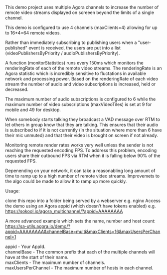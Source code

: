 This demo project uses multiple Agora channels to increase the number of remote video streams displayed on screeen beyond the limits of a single channel.

This demo is configured to use 4 channels (maxClients=4) allowing for up to 16*4=64 remote videos.

Rather than immediately subscribing to publishing users when a "user-published" event is received, the users are put into a list (videoPublishersByPriority / audioPublishersByPriority).

A function (monitorStatistics) runs every 150ms which monitors the renderingRate of each of the remote video streams. The renderingRate is an Agora statistic which is incredibly sensitive to fluctations in available network and processing power. Based on the renderingRate of each video stream the number of audio and video subscriptions is increased, held or decreased.

The maximum number of audio subscriptions is configured to 6 while the maximum number of video subscriptions (maxVideoTiles) is set at 9 for mobile and 49 for desktop.

When somebody starts talking they broadcast a VAD message over RTM to let others in group know that they are talking. This ensures that their audio is subscribed to if it is not currently (in the situation where more than 6 have their mic unmuted) and that their video is brought on screen if not already.

Monitoring remote render rates works very well unless the sender is not reaching the requested encoding FPS. To address this problem, encoding users share their outbound FPS via RTM when it is falling below 90% of the requested FPS.

Depenending on your network, it can take a reasonabling long amount of time to ramp up to a high number of remote video streams. Improvemets to the algo could be made to allow it to ramp up more quickly.

Usage:

clone this repo into a folder being served by a webserver e.g. nginx 
Access the demo using an Agora appid (which doesn't have tokens enabled)
e.g. https://sokool.io/agora_multichannel/?appid=AAAAAAAA

A more advanced example which sets the name, number and host count:
https://sa-utils.agora.io/demo/?appid=AAAAAAAA&channelBase=multi&maxClients=16&maxUsersPerChannel=1

appid - Your AppId.  
channelBase - The common prefix that each of the multiple channels will have at the start of their name.  
maxClients - The maximum number of channels.      
maxUsersPerChannel - The maximum number of hosts in each channel.   

